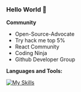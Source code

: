 ### Hello World 👋 





**Community**
- Open-Source-Advocate
- Try hack me top 5%
- React Community
- Coding Ninja
- Github Developer Group

  
**Languages and Tools:**


[![My Skills](https://skillicons.dev/icons?i=html,css,js,react,nextjs,solidjs,alpinejs,bootstrap,vercel,materialui,netlify,tailwind,ai,d3,ps,cloudflare,firebase,bash,codepen,gulp,vscode,discord,twitter,github&perline=12)](https://skillicons.dev)
